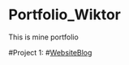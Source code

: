 # Portfolio_Wiktor
This is mine portfolio


#Project 1: #[WebsiteBlog](https://github.com/Wiktor-prog/WebsiteBlog) 



